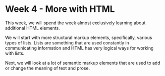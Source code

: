 # Week 4 - More with HTML

This week, we will spend the week almost exclusively learning about additional HTML elements. 

We will start with more structural markup elements, specifically, various types of lists. Lists are something that are used constantly in communicating information and HTML has very logical ways for working with lists. 

Next, we will look at a lot of semantic markup elements that are used to add or change the meaning of text and prose. 


